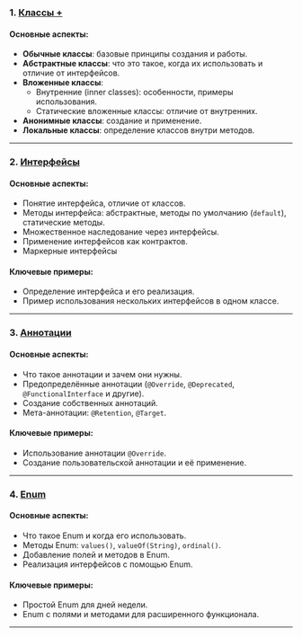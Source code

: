 ### 1. [Классы +](%D0%9A%D0%BB%D0%B0%D1%81%D1%81%D1%8B%20%2B.md)
#### Основные аспекты:

- **Обычные классы**: базовые принципы создания и работы.
- **Абстрактные классы**: что это такое, когда их использовать и отличие от интерфейсов.
- **Вложенные классы**:
    - Внутренние (inner classes): особенности, примеры использования.
    - Статические вложенные классы: отличие от внутренних.
- **Анонимные классы**: создание и применение.
- **Локальные классы**: определение классов внутри методов.

---

### 2. [Интерфейсы](%D0%98%D0%BD%D1%82%D0%B5%D1%80%D1%84%D0%B5%D0%B9%D1%81%D1%8B.md)

#### Основные аспекты:

- Понятие интерфейса, отличие от классов.
- Методы интерфейса: абстрактные, методы по умолчанию (`default`), статические методы.
- Множественное наследование через интерфейсы.
- Применение интерфейсов как контрактов.
- Маркерные интерфейсы
#### Ключевые примеры:

- Определение интерфейса и его реализация.
- Пример использования нескольких интерфейсов в одном классе.

---

### 3. [Аннотации](%D0%90%D0%BD%D0%BD%D0%BE%D1%82%D0%B0%D1%86%D0%B8%D0%B8.md)

#### Основные аспекты:

- Что такое аннотации и зачем они нужны.
- Предопределённые аннотации (`@Override`, `@Deprecated`, `@FunctionalInterface` и другие).
- Создание собственных аннотаций.
- Мета-аннотации: `@Retention`, `@Target`.
#### Ключевые примеры:

- Использование аннотации `@Override`.
- Создание пользовательской аннотации и её применение.

---

### 4. [Enum](Enum.md)

#### Основные аспекты:

- Что такое Enum и когда его использовать.
- Методы Enum: `values()`, `valueOf(String)`, `ordinal()`.
- Добавление полей и методов в Enum.
- Реализация интерфейсов с помощью Enum.

#### Ключевые примеры:

- Простой Enum для дней недели.
- Enum с полями и методами для расширенного функционала.

---

